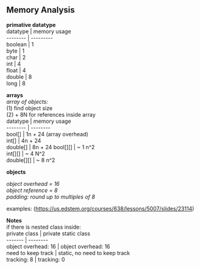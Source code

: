 ## Memory Analysis  
  
**primative datatype**  
datatype | memory usage  
-------- | ---------  
boolean | 1  
byte | 1  
char | 2  
int | 4  
float | 4  
double | 8  
long | 8  
  
**arrays**  
*array of objects:*  
(1) find object size  
(2) + 8N for references inside array  
datatype | memory usage  
-------- | --------  
bool[] | 1n + 24 (array overhead)  
int[] | 4n + 24  
double[] | 8n + 24 
bool[][] | ~ 1 n^2  
int[][] | ~ 4 N^2  
double[][] | ~ 8 n^2  
  
**objects**  
  
*object overhead = 16*  
*object reference = 8*  
*padding: round up to multiples of 8*  
  
  examples: (https://us.edstem.org/courses/638/lessons/5007/slides/23114)  
  
**Notes**  
if there is nested class inside:  
private class | private static class  
------- | --------  
object overhead: 16 | object overhead: 16  
need to keep track | static, no need to keep track  
tracking: 8 | tracking: 0  
